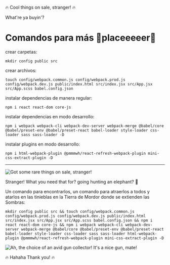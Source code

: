 🔥 Cool things on sale, stranger! 🔥

What're ya buyin'?

# Comandos para más 🚬**placeeeeer**🚬

crear carpetas:

```
mkdir config public src
```

crear archivos:

```
touch config/webpack.common.js config/webpack.prod.js config/webpack.dev.js public/index.html src/index.jsx src/App.jsx src/App.scss babel.config.json
```

instalar dependencias de manera regular:

```
npm i react react-dom core-js
```

instalar dependencias en modo desarrollo:

```
npm i webpack webpack-cli webpack-dev-server webpack-merge @babel/core @babel/preset-env @babel/preset-react babel-loader style-loader css-loader sass sass-loader -D
```

instalar plugins en modo desarrollo:

```
npm i html-webpack-plugin @pmmmwh/react-refresh-webpack-plugin mini-css-extract-plugin -D
```

---

![Got some rare things on sale, stranger!](https://media.tenor.com/HYBpdXsok7YAAAAC/resident-evil4-dancing.gif)

Stranger! What you need that for? going hunting an elephant? 🐘

Un comando para encontrarlos, un comando para atraerlos a todos y atarlos en las tinieblas en la Tierra de Mordor donde se extienden las Sombras:

```
mkdir config public src && touch config/webpack.common.js config/webpack.prod.js config/webpack.dev.js public/index.html src/index.jsx src/App.jsx src/App.scss babel.config.json && npm i react react-dom core-js && npm i webpack webpack-cli webpack-dev-server webpack-merge @babel/core @babel/preset-env @babel/preset-react babel-loader style-loader css-loader sass sass-loader html-webpack-plugin @pmmmwh/react-refresh-webpack-plugin mini-css-extract-plugin -D
```

![Ah, the choice of an avid gun collector! It's a nice gun, mate!](https://media.tenor.com/Kh5TUgbK9UAAAAAd/dances-dancing.gif)

🔥 Hahaha Thank you! 🔥
